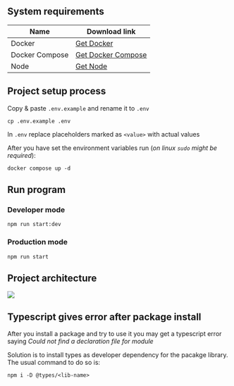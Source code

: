 ## System requirements
|  Name | Download link  |
|---|---|
|  Docker | [Get Docker](https://docs.docker.com/get-started/get-docker/)  |
| Docker Compose | [Get Docker Compose](https://docs.docker.com/compose/install/) |
|  Node | [Get Node](https://nodejs.org/en/download/package-manager)  |

## Project setup process

Copy & paste `.env.example` and rename it to `.env` <br/>
```
cp .env.example .env
```

In `.env` replace placeholders marked as `<value>` with actual values

After you have set the environment variables run (*on linux `sudo` might be required*):
```
docker compose up -d
```

## Run program
### Developer mode
```
npm run start:dev
```
### Production mode
```
npm run start
```

## Project architecture

[![](https://app.eraser.io/workspace/nN2BMoHWPFCd4n8nZSdp/preview?elements=KoZLXDZZ5JLkbWN_ETgD-w&type=embed)](https://app.eraser.io/workspace/nN2BMoHWPFCd4n8nZSdp?elements=KoZLXDZZ5JLkbWN_ETgD-w)

## Typescript gives error after package install

After you install a package and try to use it you may get a typescript error saying *Could not find a declaration file for module <lib-name>*

Solution is to install types as developer dependency for the pacakge library. The usual command to do so is:
```
npm i -D @types/<lib-name>
```
